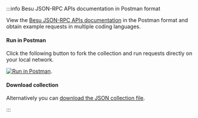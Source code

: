 :::info Besu JSON-RPC APIs documentation in Postman format

View the [Besu JSON-RPC APIs documentation](https://www.postman.com/hyperledger/workspace/hyperledger-besu/collection/11610746-f334929f-c8c3-43ed-bb73-69a6f0d728d8) in the Postman format and obtain example requests in multiple coding languages.

#### Run in Postman

Click the following button to fork the collection and run requests directly on your local network.

[![Run in Postman](https://run.pstmn.io/button.svg)](https://god.gw.postman.com/run-collection/11610746-f334929f-c8c3-43ed-bb73-69a6f0d728d8?action=collection%2Ffork&collection-url=entityId%3D11610746-f334929f-c8c3-43ed-bb73-69a6f0d728d8%26entityType%3Dcollection%26workspaceId%3Dc4b60b6f-9f15-42d0-8327-7ebabca6f0fd#?env%5BBesu%20node%20on%20local%20host%5D=W3sia2V5IjoicnBjLWh0dHAtaG9zdCIsInZhbHVlIjoibG9jYWxob3N0IiwiZW5hYmxlZCI6ZmFsc2V9LHsia2V5IjoicnBjLWh0dHAtcG9ydCIsInZhbHVlIjoiODU0NSIsImVuYWJsZWQiOmZhbHNlfV0=).

#### Download collection

Alternatively you can [download the JSON collection file](../assets/postman/postman_collection.json).

:::
